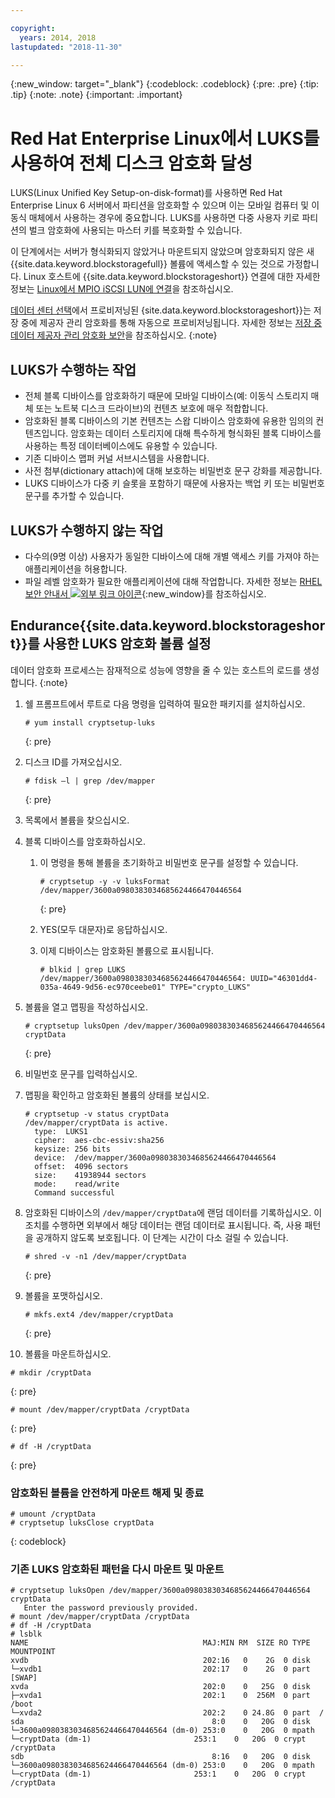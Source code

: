 ```yaml
---

copyright:
  years: 2014, 2018
lastupdated: "2018-11-30"

---
```

{:new_window: target="_blank"}
{:codeblock: .codeblock}
{:pre: .pre}
{:tip: .tip}
{:note: .note}
{:important: .important}

# Red Hat Enterprise Linux에서 LUKS를 사용하여 전체 디스크 암호화 달성

LUKS(Linux Unified Key Setup-on-disk-format)를 사용하면 Red Hat Enterprise Linux 6 서버에서 파티션을 암호화할 수 있으며 이는 모바일 컴퓨터 및 이동식 매체에서 사용하는 경우에 중요합니다. LUKS를 사용하면 다중 사용자 키로 파티션의 벌크 암호화에 사용되는 마스터 키를 복호화할 수 있습니다.

이 단계에서는 서버가 형식화되지 않았거나 마운트되지 않았으며 암호화되지 않은 새 {{site.data.keyword.blockstoragefull}} 볼륨에 액세스할 수 있는 것으로 가정합니다. Linux 호스트에 {{site.data.keyword.blockstorageshort}} 연결에 대한 자세한 정보는 [Linux에서 MPIO iSCSI LUN에 연결](accessing_block_storage_linux.html)을 참조하십시오.

[데이터 센터 선택](new-ibm-block-and-file-storage-location-and-features.html)에서 프로비저닝된 {site.data.keyword.blockstorageshort}}는 저장 중에 제공자 관리 암호화를 통해 자동으로 프로비저닝됩니다. 자세한 정보는 [저장 중 데이터 제공자 관리 암호화 보안](block-file-storage-encryption-rest.html)을 참조하십시오.
{:note}

## LUKS가 수행하는 작업

- 전체 블록 디바이스를 암호화하기 때문에 모바일 디바이스(예: 이동식 스토리지 매체 또는 노트북 디스크 드라이브)의 컨텐츠 보호에 매우 적합합니다.
- 암호화된 블록 디바이스의 기본 컨텐츠는 스왑 디바이스 암호화에 유용한 임의의 컨텐츠입니다. 암호화는 데이터 스토리지에 대해 특수하게 형식화된 블록 디바이스를 사용하는 특정 데이터베이스에도 유용할 수 있습니다.
- 기존 디바이스 맵퍼 커널 서브시스템을 사용합니다.
- 사전 첨부(dictionary attach)에 대해 보호하는 비밀번호 문구 강화를 제공합니다.
- LUKS 디바이스가 다중 키 슬롯을 포함하기 때문에 사용자는 백업 키 또는 비밀번호 문구를 추가할 수 있습니다.


## LUKS가 수행하지 않는 작업

- 다수의(9명 이상) 사용자가 동일한 디바이스에 대해 개별 액세스 키를 가져야 하는 애플리케이션을 허용합니다.
- 파일 레벨 암호화가 필요한 애플리케이션에 대해 작업합니다. 자세한 정보는 [RHEL 보안 안내서 ![외부 링크 아이콘](../../icons/launch-glyph.svg "외부 링크 아이콘")](https://access.redhat.com/documentation/en-US/Red_Hat_Enterprise_Linux/7/html/Security_Guide/sec-Encryption.html){:new_window}를 참조하십시오. 

## Endurance{{site.data.keyword.blockstorageshort}}를 사용한 LUKS 암호화 볼륨 설정

데이터 암호화 프로세스는 잠재적으로 성능에 영향을 줄 수 있는 호스트의 로드를 생성합니다.
{:note}

1. 쉘 프롬프트에서 루트로 다음 명령을 입력하여 필요한 패키지를 설치하십시오.   <br/>
   ```
   # yum install cryptsetup-luks
   ```
   {: pre}
2. 디스크 ID를 가져오십시오.<br/>
   ```
   # fdisk –l | grep /dev/mapper
   ```
   {: pre}
3. 목록에서 볼륨을 찾으십시오.
4. 블록 디바이스를 암호화하십시오.

   1. 이 명령을 통해 볼륨을 초기화하고 비밀번호 문구를 설정할 수 있습니다. <br/>

      ```
      # cryptsetup -y -v luksFormat /dev/mapper/3600a0980383034685624466470446564
      ```
      {: pre}

   2. YES(모두 대문자)로 응답하십시오.

   3. 이제 디바이스는 암호화된 볼륨으로 표시됩니다.

      ```
      # blkid | grep LUKS
      /dev/mapper/3600a0980383034685624466470446564: UUID="46301dd4-035a-4649-9d56-ec970ceebe01" TYPE="crypto_LUKS"
      ```

5. 볼륨을 열고 맵핑을 작성하십시오.<br/>
   ```
   # cryptsetup luksOpen /dev/mapper/3600a0980383034685624466470446564 cryptData
   ```
   {: pre}
6. 비밀번호 문구를 입력하십시오.
7. 맵핑을 확인하고 암호화된 볼륨의 상태를 보십시오.   <br/>
   ```
   # cryptsetup -v status cryptData
   /dev/mapper/cryptData is active.
     type:  LUKS1
     cipher:  aes-cbc-essiv:sha256
     keysize: 256 bits
     device:  /dev/mapper/3600a0980383034685624466470446564
     offset:  4096 sectors
     size:    41938944 sectors
     mode:    read/write
     Command successful
   ```
8. 암호화된 디바이스의 `/dev/mapper/cryptData`에 랜덤 데이터를 기록하십시오. 이 조치를 수행하면 외부에서 해당 데이터는 랜덤 데이터로 표시됩니다. 즉, 사용 패턴을 공개하지 않도록 보호됩니다. 이 단계는 시간이 다소 걸릴 수 있습니다.<br/>
    ```
    # shred -v -n1 /dev/mapper/cryptData
    ```
    {: pre}
9. 볼륨을 포맷하십시오.<br/>
   ```
   # mkfs.ext4 /dev/mapper/cryptData
   ```
   {: pre}
10. 볼륨을 마운트하십시오.<br/>
   ```
   # mkdir /cryptData
   ```
   {: pre}
   ```
   # mount /dev/mapper/cryptData /cryptData
   ```
   {: pre}
   ```
   # df -H /cryptData
   ```
   {: pre}

### 암호화된 볼륨을 안전하게 마운트 해제 및 종료
   ```
   # umount /cryptData
   # cryptsetup luksClose cryptData
   ```
   {: codeblock}

### 기존 LUKS 암호화된 패턴을 다시 마운트 및 마운트
   ```
   # cryptsetup luksOpen /dev/mapper/3600a0980383034685624466470446564 cryptData
      Enter the password previously provided.
   # mount /dev/mapper/cryptData /cryptData
   # df -H /cryptData
   # lsblk
   NAME                                       MAJ:MIN RM  SIZE RO TYPE  MOUNTPOINT
   xvdb                                       202:16   0    2G  0 disk
   └─xvdb1                                    202:17   0    2G  0 part  [SWAP]
   xvda                                       202:0    0   25G  0 disk
   ├─xvda1                                    202:1    0  256M  0 part  /boot
   └─xvda2                                    202:2    0 24.8G  0 part  /
   sda                                          8:0    0   20G  0 disk
   └─3600a0980383034685624466470446564 (dm-0) 253:0    0   20G  0 mpath
   └─cryptData (dm-1)                       253:1    0   20G  0 crypt /cryptData
   sdb                                          8:16   0   20G  0 disk
   └─3600a0980383034685624466470446564 (dm-0) 253:0    0   20G  0 mpath
   └─cryptData (dm-1)                       253:1    0   20G  0 crypt /cryptData
   ```
